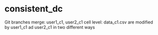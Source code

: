 # consistent_dc
Git branches merge: user1_c1, user2_c1
cell level:
data_c1.csv are modified by user1_c1 ad user2_c1 in two different ways